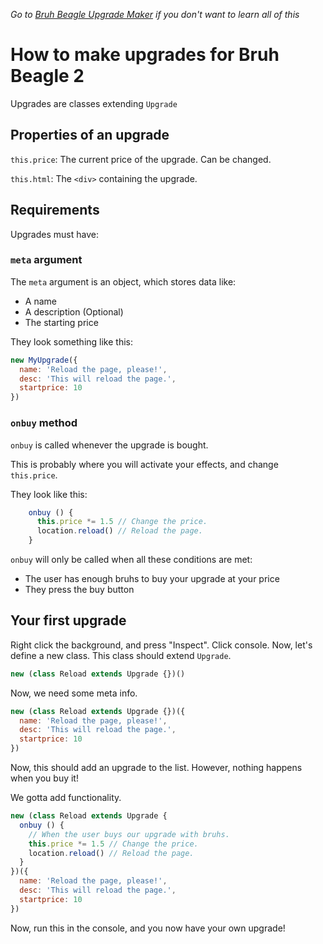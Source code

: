_Go to [Bruh Beagle Upgrade Maker](https://jack5079.github.io/bruh-beagle-upgrade-maker) if you don't want to learn all of this_

# How to make upgrades for Bruh Beagle 2

Upgrades are classes extending `Upgrade`

## Properties of an upgrade

`this.price`: The current price of the upgrade. Can be changed.

`this.html`: The `<div>` containing the upgrade.

## Requirements

Upgrades must have:

### `meta` argument

The `meta` argument is an object, which stores data like:

- A name
- A description (Optional)
- The starting price

They look something like this:

```js
new MyUpgrade({
  name: 'Reload the page, please!',
  desc: 'This will reload the page.',
  startprice: 10
})
```

### `onbuy` method

`onbuy` is called whenever the upgrade is bought.

This is probably where you will activate your effects, and change `this.price`.

They look like this:

```js
    onbuy () {
      this.price *= 1.5 // Change the price.
      location.reload() // Reload the page.
    }
```

`onbuy` will only be called when all these conditions are met:

- The user has enough bruhs to buy your upgrade at your price
- They press the buy button

## Your first upgrade

Right click the background, and press "Inspect". Click console. Now, let's define a new class.
This class should extend `Upgrade`.

```js
new (class Reload extends Upgrade {})()
```

Now, we need some meta info.

```js
new (class Reload extends Upgrade {})({
  name: 'Reload the page, please!',
  desc: 'This will reload the page.',
  startprice: 10
})
```

Now, this should add an upgrade to the list. However, nothing happens when you buy it!

We gotta add functionality.

```js
new (class Reload extends Upgrade {
  onbuy () {
    // When the user buys our upgrade with bruhs.
    this.price *= 1.5 // Change the price.
    location.reload() // Reload the page.
  }
})({
  name: 'Reload the page, please!',
  desc: 'This will reload the page.',
  startprice: 10
})
```

Now, run this in the console, and you now have your own upgrade!
